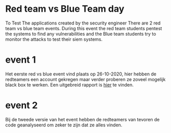 # Red team vs Blue Team day

To Test The applications created by the security engineer There are 2 red team vs blue team events. During this event the red team students pentest the systems to find any vulnerabilities and the Blue team students try to monitor the attacks to test their siem systems. 

# event 1

Het eerste red vs blue event vind plaats op 26-10-2020, hier hebben de redteamers een account gekregen maar verder proberen ze zoveel mogelijk black box te werken. Een uitgebreid rapport is [hier](./r_b_event1.md) te vinden.

# event 2
Bij de tweede versie van het event hebben de redteamers van tevoren de code geanalyseerd om zeker te zijn dat ze alles vinden.
